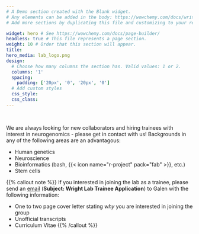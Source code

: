 ```yaml
---
# A Demo section created with the Blank widget.
# Any elements can be added in the body: https://wowchemy.com/docs/writing-markdown-latex/
# Add more sections by duplicating this file and customizing to your requirements.

widget: hero # See https://wowchemy.com/docs/page-builder/
headless: true # This file represents a page section.
weight: 10 # Order that this section will appear.
title:
hero_media: lab_logo.png
design:
  # Choose how many columns the section has. Valid values: 1 or 2.
  columns: '1'
  spacing:
    padding: ['20px', '0', '20px', '0']
  # Add custom styles
  css_style:
  css_class:
---
```


<br>

We are always looking for new collaborators and hiring trainees with interest in neurogenomics - please get in contact with us! Backgrounds in any of the following areas are an advantagous:
 - Human genetics
 - Neuroscience
 - Bioinformatics (bash, {{< icon name="r-project" pack="fab" >}}, etc.)
 - Stem cells  

{{% callout note %}}
If you interested in joining the lab as a trainee, please send an [email](mailto:galen.wright@umanitoba.ca?subject=Wright%20Lab%20Trainee%20Application) (**Subject: Wright Lab Trainee Application**) to Galen with the following information:
- One to two page cover letter stating *why* you are interested in joining the group 
- Unofficial transcripts
- Curriculum Vitae 
{{% /callout %}}

    

